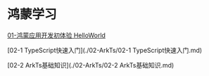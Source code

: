 # 鸿蒙学习

[01-鸿蒙应用开发初体验 HelloWorld](https://github.com/Thor-jelly/StudyHm/blob/main/01-HelloWorld/%E9%B8%BF%E8%92%99%E5%BA%94%E7%94%A8%E5%BC%80%E5%8F%91%E5%88%9D%E4%BD%93%E9%AA%8C%20HelloWorld.md)  

[02-1 TypeScript快速入门](./02-ArkTs/02-1 TypeScript快速入门.md)

[02-2 ArkTs基础知识](./02-ArkTs/02-2 ArkTs基础知识.md)

